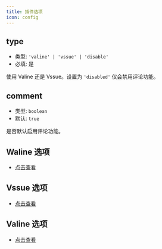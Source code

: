 ```yaml
---
title: 插件选项
icon: config
---
```


## type

- 类型: `'valine' | 'vssue' | 'disable'`
- 必填: 是

使用 Valine 还是 Vssue。设置为 `'disabled'` 仅会禁用评论功能。

## comment

- 类型: `boolean`
- 默认: `true`

是否默认启用评论功能。

## Waline 选项

- [点击查看](waline.md)

## Vssue 选项

- [点击查看](vssue.md)

## Valine 选项

- [点击查看](valine.md)
